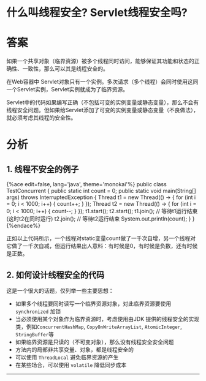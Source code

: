 # 什么叫线程安全? Servlet线程安全吗?

# 答案

如果一个共享对象（临界资源）被多个线程同时访问，能够保证其功能和状态的正确性、一致性，那么可以其是线程安全的。

在Web容器中 Servlet对象只有一个实例。多次请求（多个线程）会同时使用这同一个Servlet实例，Servlet实例就成为了临界资源。

Servlet中的代码如果编写正确（不包括可变的实例变量或静态变量），那么不会有线程安全问题。但如果给Servlet添加了可变的实例变量或静态变量（不良做法），就必须考虑其线程的安全性。

# 分析 
## 1. 线程不安全的例子

{%ace edit=false, lang='java', theme='monokai'%}
public class TestConcurrent {
  public static int count = 0;
  public static void main(String[] args) throws InterruptedException {
    Thread t1 = new Thread(() -> {
      for (int i = 0; i < 1000; i++) {
        count++;
      }
    });
    Thread t2 = new Thread(() -> {
      for (int i = 0; i < 1000; i++) {
        count--;
      }
    });
    t1.start();
    t2.start();
    t1.join(); // 等待t1运行结束(这时t2在同时运行)
    t2.join(); // 等待t2运行结束
    System.out.println(count);
  }
}
{%endace%}

正如以上代码所示，一个线程对static变量count做了一千次自增，另一个线程对它做了一千次自减，但运行结果出人意料：有时候是0，有时候是负数，还有时候是正数。

## 2. 如何设计线程安全的代码
这是一个很大的话题，仅列举一些主要思想：

* 如果多个线程要同时读写一个临界资源对象，对此临界资源要使用 `synchronized` 加锁
* 当必须使用某个对象作为临界资源时，考虑使用由JDK 提供的线程安全的实现类，例如`ConcurrentHashMap`, `CopyOnWriteArrayList`, `AtomicInteger`, `StringBuffer`等
* 如果临界资源是只读的（不可变对象），那么没有线程安全安全问题
* 方法内的局部非共享变量、对象，都是线程安全的
* 可以使用 `ThreadLocal` 避免临界资源的产生
* 在某些场合，可以使用 `volatile` 降低同步成本

---
